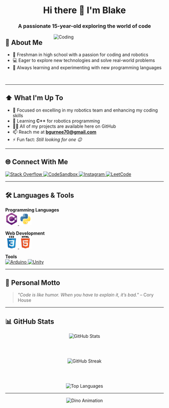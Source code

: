 <h1 align="center">Hi there 👋 I'm Blake</h1>
<h3 align="center">A passionate 15-year-old exploring the world of code</h3>

<p>
  <img align="right" alt="Coding" width="350" style="margin-left: 20px; margin-bottom: 20px;" src="https://miro.medium.com/1*ZSVmWGcc1weENb0ShawWxw.gif" />
</p>

## 📖 About Me
- 🚀 Freshman in high school with a passion for coding and robotics  
- 💻 Eager to explore new technologies and solve real-world problems  
- 🌱 Always learning and experimenting with new programming languages  

<br clear="right"/> <!-- stops the float so the image won't interfere anymore -->

---

## ⬆ What I'm Up To
- 🔨 Focused on excelling in my robotics team and enhancing my coding skills  
- 🌱 Learning **C++** for robotics programming  
- 👨‍💻 All of my projects are available here on GitHub  
- 📫 Reach me at **bgurnee70@gmail.com**  
- ⚡ Fun fact: *Still looking for one 😉*  

---

## 🌐 Connect With Me
<p align="left">
<a href="https://stackoverflow.com/users/23311551/blake-gurnee" target="_blank">
  <img src="https://raw.githubusercontent.com/rahuldkjain/github-profile-readme-generator/master/src/images/icons/Social/stack-overflow.svg" alt="Stack Overflow" height="30" width="40" />
</a>
<a href="https://codesandbox.io/u/bgurnee70" target="_blank">
  <img src="https://raw.githubusercontent.com/rahuldkjain/github-profile-readme-generator/master/src/images/icons/Social/codesandbox.svg" alt="CodeSandbox" height="30" width="40" />
</a>
<a href="https://instagram.com/blakegurnee" target="_blank">
  <img src="https://raw.githubusercontent.com/rahuldkjain/github-profile-readme-generator/master/src/images/icons/Social/instagram.svg" alt="Instagram" height="30" width="40" />
</a>
<a href="https://leetcode.com/bgurnee" target="_blank">
  <img src="https://raw.githubusercontent.com/rahuldkjain/github-profile-readme-generator/master/src/images/icons/Social/leet-code.svg" alt="LeetCode" height="30" width="40" />
</a>
</p>

---

## 🛠 Languages & Tools
**Programming Languages**  
<a href="https://learn.microsoft.com/en-us/dotnet/csharp/" target="_blank" rel="noreferrer">
  <img src="https://raw.githubusercontent.com/devicons/devicon/master/icons/csharp/csharp-original.svg" alt="C#" width="40" height="40"/>
</a>
<a href="https://www.python.org" target="_blank" rel="noreferrer">
  <img src="https://raw.githubusercontent.com/devicons/devicon/master/icons/python/python-original.svg" alt="Python" width="40" height="40"/>
</a>  

**Web Development**  
<a href="https://developer.mozilla.org/en-US/docs/Web/CSS" target="_blank" rel="noreferrer">
  <img src="https://raw.githubusercontent.com/devicons/devicon/master/icons/css3/css3-original-wordmark.svg" alt="CSS3" width="40" height="40"/>
</a>
<a href="https://developer.mozilla.org/en-US/docs/Web/HTML" target="_blank" rel="noreferrer">
  <img src="https://raw.githubusercontent.com/devicons/devicon/master/icons/html5/html5-original-wordmark.svg" alt="HTML5" width="40" height="40"/>
</a>  

**Tools**  
<a href="https://www.arduino.cc/" target="_blank" rel="noreferrer">
  <img src="https://cdn.worldvectorlogo.com/logos/arduino-1.svg" alt="Arduino" width="40" height="40"/>
</a>
<a href="https://unity.com/" target="_blank" rel="noreferrer">
  <img src="https://www.vectorlogo.zone/logos/unity3d/unity3d-icon.svg" alt="Unity" width="40" height="40"/>
</a>

---

## 🌟 Personal Motto
> *"Code is like humor. When you have to explain it, it’s bad."* – Cory House  

---

## 📊 GitHub Stats
<div align="center">

  <!-- Biggest -->
  <img src="https://github-readme-stats.vercel.app/api?username=blakegurnee&show_icons=true&locale=en" alt="GitHub Stats" height="180"/>

  <br/><br/>

  <!-- Medium -->
  <img src="https://github-readme-streak-stats.herokuapp.com/?user=blakegurnee" alt="GitHub Streak" height="160"/>

  <br/><br/>

  <!-- Smallest -->
  <img src="https://github-readme-stats.vercel.app/api/top-langs?username=blakegurnee&show_icons=true&locale=en&layout=compact" alt="Top Languages" height="140"/>

</div>

---

<p align="center">
  <img src="https://github.com/saadeghi/saadeghi/raw/master/dino.gif" alt="Dino Animation" />
</p>
